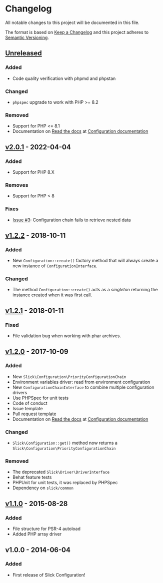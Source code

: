 # Changelog

All notable changes to this project will be documented in this file.

The format is based on [Keep a Changelog](http://keepachangelog.com/en/1.0.0/)
and this project adheres to [Semantic Versioning](http://semver.org/spec/v2.0.0.html).

## [Unreleased]
### Added
- Code quality verification with phpmd and phpstan
### Changed
- `phpspec` upgrade to work with PHP >= 8.2
### Removed
- Support for PHP <= 8.1
- Documentation on [Read the docs](https://readthedocs.org/) at [Configuration documentation](http://configuration.slick-framework.com)

## [v2.0.1] - 2022-04-04
### Added
- Support for PHP 8.X
### Removes
- Support for PHP < 8
### Fixes
- [Issue #3](https://github.com/slickframework/configuration/issues/3): Configuration chain fails to retrieve nested data

## [v1.2.2] - 2018-10-11
### Added
- New `Configuration::create()` factory method that will always create a new instance
  of `ConfigurationInterface`.
### Changed
- The method `Configuration::create()` acts as a _singleton_ returning the instance created
  when it was first call. 

## [v1.2.1] - 2018-01-11
### Fixed
- File validation bug when working with phar archives.

## [v1.2.0] - 2017-10-09
### Added
- New `Slick\Configuration\PriorityConfigurationChain`
- Environment variables driver: read from environment configuration
- New `ConfigurationChainInterface` to combine multiple configuration drivers
- Use PHPSpec for unit tests 
- Code of conduct
- Issue template
- Pull request template
- Documentation on [Read the docs](https://readthedocs.org/) at [Configuration documentation](http://configuration.slick-framework.com)

### Changed
- `Slick\Configuration::get()` method now returns a `Slick\Configuration\PriorityConfigurationChain`

### Removed
- The deprecated `Slick\Driver\DriverInterface`
- Behat feature tests
- PHPUnit for unit tests, it was replaced by PHPSpec
- Dependency on `slick/common`

## [v1.1.0] - 2015-08-28
### Added
- File structure for PSR-4 autoload
- Added PHP array driver

## v1.0.0 - 2014-06-04 
### Added
- First release of Slick Configuration!

[Unreleased]: https://github.com/slickframework/configuration/compare/v2.0.1...HEAD
[v2.0.1]: https://github.com/slickframework/configuration/compare/v1.2.2...v2.0.1
[v1.2.2]: https://github.com/slickframework/configuration/compare/v1.2.1...v1.2.2
[v1.2.1]: https://github.com/slickframework/configuration/compare/v1.2.0...v1.2.1
[v1.2.0]: https://github.com/slickframework/configuration/compare/v1.1.0...v1.2.0
[v1.1.0]: https://github.com/slickframework/configuration/compare/v1.0.0...v1.1.0
